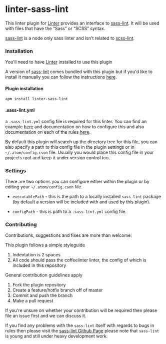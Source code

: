 # linter-sass-lint

This linter plugin for [Linter](https://github.com/AtomLinter/Linter) provides an interface to [sass-lint](https://github.com/sasstools/sass-lint). It will be used with files that have the “Sass” or “SCSS” syntax.

[sass-lint](https://github.com/sasstools/sass-lint) is a node only sass linter and isn't related to [scss-lint](https://github.com/brigade/scss-lint).

### Installation

You'll need to have [Linter](https://atom.io/packages/linter) installed to use this plugin

A version of [sass-lint](https://github.com/sasstools/sass-lint) comes bundled with this plugin but if you'd like to install it manually you can follow the instructions [here](https://github.com/sasstools/sass-lint).

#### Plugin installation

```
apm install linter-sass-lint
```

#### .sass-lint.yml

a `.sass-lint.yml` config file is required for this linter. You can find an example [here](https://github.com/sasstools/sass-lint/blob/master/lib/config/sass-lint.yml) and documentation on how to configure this and also documentation on each of the rules [here](https://github.com/sasstools/sass-lint/tree/develop/docs).

By default this plugin will search up the directory tree for this file, you can also specify a path to this config file in the plugin settings or in `~/.atom/config.cson` file. Usually you would place this config file in your projects root and keep it under version control too.

### Settings

There are two options you can configure either within the plugin or by editing your `~/.atom/config.cson` file.

* `executablePath` - this is the path to a locally installed `sass-lint` package (by default a version will be included with and used by this plugin).

* `configPath` - this is path to a `.sass-lint.yml` config file.

### Contributing

Contributions, suggestions and fixes are more than welcome.

This plugin follows a simple styleguide

1. Indentation is 2 spaces
1. All code should pass the coffeelinter linter, the config of which is included in this repository

General contribution guidelines apply

1. Fork the plugin repository
1. Create a feature/hotfix branch off of master
1. Commit and push the branch
1. Make a pull request

If you're unsure on whether your contribution will be required then please file an issue first and we can discuss it.

If you find any problems with the `sass-lint` itself with regards to bugs in rules then please visit the [sass-lint Github Page](https://github.com/sasstools/sass-lint) please note that `sass-lint` is young and still under heavy development work.
